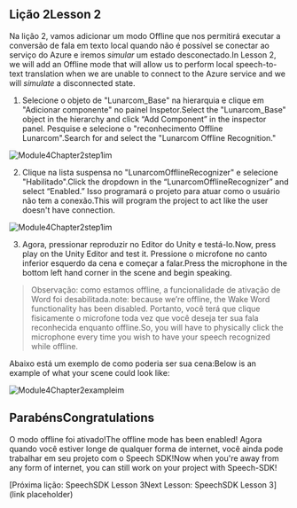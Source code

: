 ## <a name="lesson-2"></a><span data-ttu-id="392d4-101">Lição 2</span><span class="sxs-lookup"><span data-stu-id="392d4-101">Lesson 2</span></span>

<span data-ttu-id="392d4-102">Na lição 2, vamos adicionar um modo Offline que nos permitirá executar a conversão de fala em texto local quando não é possível se conectar ao serviço do Azure e iremos *simular* um estado desconectado.</span><span class="sxs-lookup"><span data-stu-id="392d4-102">In Lesson 2, we will add an Offline mode that will allow us to perform local speech-to-text translation when we are unable to connect to the Azure service and we will *simulate* a disconnected state.</span></span>

1. <span data-ttu-id="392d4-103">Selecione o objeto de "Lunarcom_Base" na hierarquia e clique em "Adicionar componente" no painel Inspetor.</span><span class="sxs-lookup"><span data-stu-id="392d4-103">Select the "Lunarcom_Base" object in the hierarchy and click “Add Component” in the inspector panel.</span></span> <span data-ttu-id="392d4-104">Pesquise e selecione o "reconhecimento Offline Lunarcom".</span><span class="sxs-lookup"><span data-stu-id="392d4-104">Search for and select the "Lunarcom Offline Recognition."</span></span>

![Module4Chapter2step1im](images/module4chapter2step1im.PNG)



2. <span data-ttu-id="392d4-106">Clique na lista suspensa no "LunarcomOfflineRecognizer" e selecione "Habilitado".</span><span class="sxs-lookup"><span data-stu-id="392d4-106">Click the dropdown in the “LunarcomOfflineRecognizer” and select “Enabled.”</span></span> <span data-ttu-id="392d4-107">Isso programará o projeto para atuar como o usuário não tem a conexão.</span><span class="sxs-lookup"><span data-stu-id="392d4-107">This will program the project to act like the user doesn't have connection.</span></span> 

![Module4Chapter2step1im](images/module4chapter2step2im.PNG)

3. <span data-ttu-id="392d4-109">Agora, pressionar reproduzir no Editor do Unity e testá-lo.</span><span class="sxs-lookup"><span data-stu-id="392d4-109">Now, press play on the Unity Editor and test it.</span></span> <span data-ttu-id="392d4-110">Pressione o microfone no canto inferior esquerdo da cena e começar a falar.</span><span class="sxs-lookup"><span data-stu-id="392d4-110">Press the microphone in the bottom left hand corner in the scene and begin speaking.</span></span> 

> <span data-ttu-id="392d4-111">Observação: como estamos offline, a funcionalidade de ativação de Word foi desabilitada.</span><span class="sxs-lookup"><span data-stu-id="392d4-111">note: because we’re offline, the Wake Word functionality has been disabled.</span></span> <span data-ttu-id="392d4-112">Portanto, você terá que clique fisicamente o microfone toda vez que você deseja ter sua fala reconhecida enquanto offline.</span><span class="sxs-lookup"><span data-stu-id="392d4-112">So, you will have to physically click the microphone every time you wish to have your speech recognized while offline.</span></span> 

<span data-ttu-id="392d4-113">Abaixo está um exemplo de como poderia ser sua cena:</span><span class="sxs-lookup"><span data-stu-id="392d4-113">Below is an example of what your scene could look like:</span></span>

![Module4Chapter2exampleim](images/module4chapter2exampleim.PNG)

## <a name="congratulations"></a><span data-ttu-id="392d4-115">Parabéns</span><span class="sxs-lookup"><span data-stu-id="392d4-115">Congratulations</span></span>

<span data-ttu-id="392d4-116">O modo offline foi ativado!</span><span class="sxs-lookup"><span data-stu-id="392d4-116">The offline mode has been enabled!</span></span> <span data-ttu-id="392d4-117">Agora quando você estiver longe de qualquer forma de internet, você ainda pode trabalhar em seu projeto com o Speech SDK!</span><span class="sxs-lookup"><span data-stu-id="392d4-117">Now when you're away from any form of internet, you can still work on your project with Speech-SDK!</span></span> 

[<span data-ttu-id="392d4-118">Próxima lição: SpeechSDK Lesson 3</span><span class="sxs-lookup"><span data-stu-id="392d4-118">Next Lesson: SpeechSDK Lesson 3</span></span>](link placeholder)

